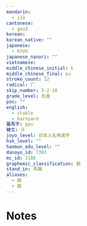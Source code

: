 ```yaml
---
mandarin:
  - jiù
cantonese:
  - gau3
korean:
korean_native: ""
japanese:
  - KYUU
japanese_nanori: ""
vietnamese:
middle_chinese_initial: k
middle_chinese_final: ɨu
stroke_count: 12
radical: 厂
skip_number: 3-2-10
grade_level: 先進
pos: ""
english:
  - stable
  - barnyard
羅馬字: gyu
韓文: 규
joyo_level: 日本人名用漢字
hsk_level: ""
hanmun_edu_level: ""
danayo_id: 7393
mc_id: 2186
graphemic_classification: 㲃
stand_in: 馬厩
aliases:
  - 廄
  - 廐
---
```


# Notes
